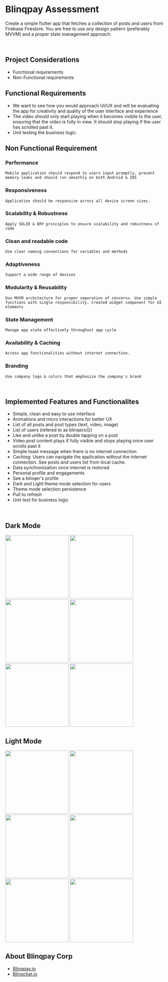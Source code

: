 # Blinqpay Assessment
Create a simple flutter app that fetches a collection of posts and users from Firebase Firestore. You are
free to use any design pattern (preferably MVVM) and a proper state management approach.

&nbsp;
## Project Considerations
- Functional requirements
- Non-Functional requirements
&nbsp;&nbsp;

## Functional Requirements
- We want to see how you would approach UI/UX and will be evaluating the app for creativity and
quality of the user interface and experience
- The video should only start playing when it becomes visible to the user, ensuring that the video is
fully in view. It should stop playing if the user has scrolled past it.
- Unit testing the business logic.
&nbsp;&nbsp;
## Non Functional Requirement
### Performance
    Mobile application should respond to users input promptly, prevent memory leaks and should run smoothly on both Android & IOS
### Responsiveness
    Application should be responsive across all device screen sizes. 
### Scalability & Robustness 
    Apply SOLID & DRY principles to ensure scalability and robustness of code
### Clean and readable code
    Use clear naming conventions for variables and methods
### Adaptiveness
    Support a wide range of devices	
### Modularity & Reusability
    Use MVVM architecture for proper seperation of concerns. Use simple functions with single responsibility. Created widget component for UI elements
### State Management
    Manage app state effectively throughout app cycle
### Availability & Caching
    Access app functionalities without internet connection.
### Branding
    Use company logo & colors that emphasize the company's brand
&nbsp;&nbsp;

## Implemented Features and Functionalites
- Simple, clean and easy to use interface
- Animations and micro interactions for better UX
- List of all posts and post types (text, video, image)
- List of users (refered to as blinqers😉)
- Like and unlike a post by double tapping on a post
- Video post content plays if fully visible and stops playing once user scrolls past it
- Simple toast message when there is no internet connection
- Caching: Users can navigate the application without the internet connection. See posts and users list from local cache.
- Data synchronization once internet is restored
- Personal profile and engagements
- See a blinqer's profile
- Dark and Light theme mode selection for users
- Theme mode selection persistence
- Pull to refresh
- Unit test for business logic

&nbsp;&nbsp;&nbsp;

## Dark Mode
<p float="left">
  <img src="screen_splash_dark.png" width="200">
   <img src="screen_loading_dark.png" width="200">
  <img src="screen_posts_dark.png" width="200">
  <img src="screen_no_internet_dark.png" width="200">
  <img src="screen_users_dark.png" width="200">
  <img src="screen_profile_dark.png" width="200">
</p>

## Light Mode
<p float="left">
  <img src="screen_splash_light.png" width="200">
  <img src="screen_loading_light.png" width="200">
  <img src="screen_posts_light.png" width="200">
  <img src="screen_no_internet_light.png" width="200">
  <img src="screen_users_light.png" width="200">
  <img src="screen_profile_light.png" width="200">
</p>

## About Blinqpay Corp
- [Blinqpay.io](https://blinqpay.io/)
- [Blinqchat.io](https://blinqchat.io/)
    


